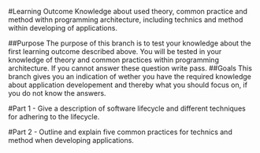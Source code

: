 #Learning Outcome
Knowledge about used theory, common practice and method withn programming architecture, including technics and method within developing of applications. 

##Purpose
The purpose of this branch is to test your knowledge about the first learning outcome described above. You will be tested in your knowledge of theory and common practices within programming architecture. If you cannot answer these question write pass. 
##Goals
This branch gives you an indication of wether you have the required knowledge about application developement and thereby what you should focus on, if you do not know the answers. 

#Part 1 - Give a description of software lifecycle and different techniques for adhering to the lifecycle. 

#Part 2 - Outline and explain five common practices for technics and method when developing applications. 


